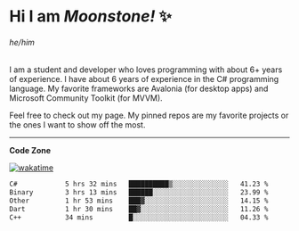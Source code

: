 
<!--
**MoonstoneStudios/MoonstoneStudios** is a ✨ _special_ ✨ repository because its `README.md` (this file) appears on your GitHub profile.

Here are some ideas to get you started:

- 🔭 I’m currently working on ...
- 🌱 I’m currently learning ...
- 👯 I’m looking to collaborate on ...
- 🤔 I’m looking for help with ...
- 💬 Ask me about ...
- 📫 How to reach me: ...
- 😄 Pronouns: ...
- ⚡ Fun fact: ...
-->

# Hi I am _Moonstone!_  ✨
###### he/him

I am a student and developer who loves programming with about 6+ years of experience. 
I have about 6 years of experience in the C# programming language. 
My favorite frameworks are Avalonia (for desktop apps) and Microsoft Community Toolkit (for MVVM).

Feel free to check out my page. My pinned repos are my favorite projects or the ones I want to show off the most. 

---

**Code Zone**


[![wakatime](https://wakatime.com/badge/user/35c755da-7226-42ef-89f9-892c03fbcf7e.svg?style=for-the-badge)](https://wakatime.com/@35c755da-7226-42ef-89f9-892c03fbcf7e)
<!--START_SECTION:waka-->

```txt
C#            5 hrs 32 mins   ██████████▒░░░░░░░░░░░░░░   41.23 %
Binary        3 hrs 13 mins   ██████░░░░░░░░░░░░░░░░░░░   23.99 %
Other         1 hr 53 mins    ███▓░░░░░░░░░░░░░░░░░░░░░   14.15 %
Dart          1 hr 30 mins    ██▓░░░░░░░░░░░░░░░░░░░░░░   11.26 %
C++           34 mins         █░░░░░░░░░░░░░░░░░░░░░░░░   04.33 %
```

<!--END_SECTION:waka-->
